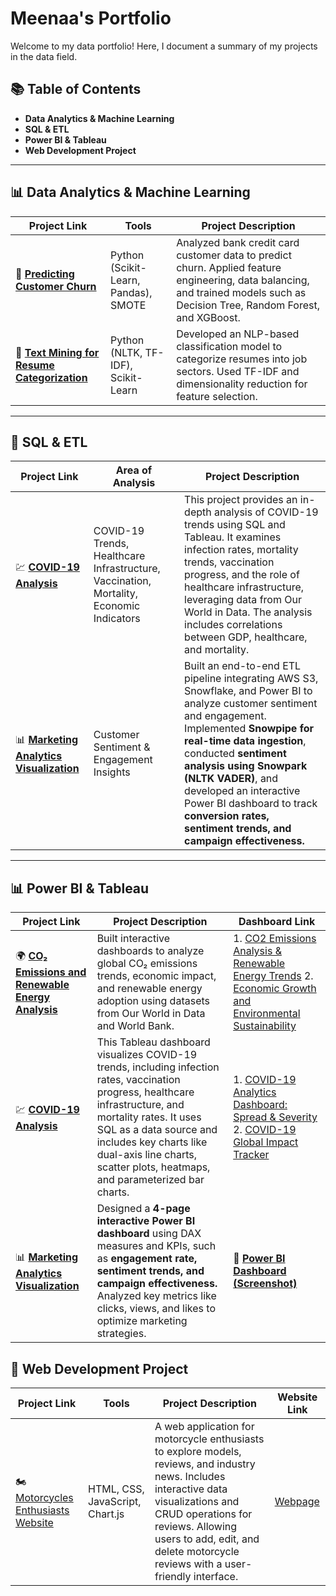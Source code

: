 # Meenaa's Portfolio

Welcome to my data portfolio! Here, I document a summary of my projects in the data field.

## 📚 Table of Contents
- **Data Analytics & Machine Learning**
- **SQL & ETL**
- **Power BI & Tableau**
- **Web Development Project**
---

## 📊 Data Analytics & Machine Learning
| Project Link | Tools | Project Description |
|-------------|----------------|-------------------|
| 🏦 **[Predicting Customer Churn](https://github.com/meenaavalu/Python_Projects/blob/main/Churning%20customers.ipynb)** |  Python (Scikit-Learn, Pandas), SMOTE | Analyzed bank credit card customer data to predict churn. Applied feature engineering, data balancing, and trained models such as Decision Tree, Random Forest, and XGBoost. |
| 📄 **[Text Mining for Resume Categorization](https://github.com/meenaavalu/Python_Projects/blob/main/Resume%20Classification%20Using%20Text%20Mining.ipynb)** | Python (NLTK, TF-IDF), Scikit-Learn | Developed an NLP-based classification model to categorize resumes into job sectors. Used TF-IDF and dimensionality reduction for feature selection. |

---

## 💾 SQL & ETL
| Project Link | Area of Analysis | Project Description |
|-------------|----------------|----------------------|
| 💹 **[COVID-19 Analysis](https://github.com/meenaavalu/COVID-19-Data-Analysis-Visualization)** | COVID-19 Trends, Healthcare Infrastructure, Vaccination, Mortality, Economic Indicators | This project provides an in-depth analysis of COVID-19 trends using SQL and Tableau. It examines infection rates, mortality trends, vaccination progress, and the role of healthcare infrastructure, leveraging data from Our World in Data. The analysis includes correlations between GDP, healthcare, and mortality.|
| 📊 **[Marketing Analytics Visualization](https://github.com/meenaavalu/MarketingAnalytics-)** | Customer Sentiment & Engagement Insights | Built an end-to-end ETL pipeline integrating AWS S3, Snowflake, and Power BI to analyze customer sentiment and engagement. Implemented **Snowpipe for real-time data ingestion**, conducted **sentiment analysis using Snowpark (NLTK VADER)**, and developed an interactive Power BI dashboard to track **conversion rates, sentiment trends, and campaign effectiveness.** |
---

## 📊 Power BI & Tableau
| Project Link | Project Description | Dashboard Link |
|-------------|----------------------|------------------------------|
| 🌍 **[CO₂ Emissions and Renewable Energy Analysis](https://github.com/meenaavalu/THE-DYNAMICS-OF-GLOBAL-CO-EMISSIONS)** |Built interactive dashboards to analyze global CO₂ emissions trends, economic impact, and renewable energy adoption using datasets from Our World in Data and World Bank. | 1. [CO2 Emissions Analysis & Renewable Energy Trends](https://public.tableau.com/app/profile/meenaa.raviselvam/viz/CO2EmissionsAnalysis_final/CO2EmissionsAnalysisRenewableEnergyTrends) 2. [Economic Growth and Environmental Sustainability](https://public.tableau.com/app/profile/meenaa.raviselvam/viz/CO2EmissionsAnalysis_final/EconomicGrowthandEnvironmentalSustainability) |
| 💹 **[COVID-19 Analysis](https://github.com/meenaavalu/COVID-19-Data-Analysis-Visualization)** | This Tableau dashboard visualizes COVID-19 trends, including infection rates, vaccination progress, healthcare infrastructure, and mortality rates. It uses SQL as a data source and includes key charts like dual-axis line charts, scatter plots, heatmaps, and parameterized bar charts. | 1. [COVID-19 Analytics Dashboard: Spread & Severity](https://public.tableau.com/app/profile/meenaa.raviselvam/viz/Covid_EDA_17415467240330/COVID-19AnalyticsDashboardSpreadSeverity) 2.  [COVID-19 Global Impact Tracker](https://public.tableau.com/app/profile/meenaa.raviselvam/viz/Covid_EDA_17415467240330/COVID-19GlobalImpactTracker?publish=yes) |
| 📊 **[Marketing Analytics Visualization](https://github.com/meenaavalu/MarketingAnalytics-)** | Designed a **4-page interactive Power BI dashboard** using DAX measures and KPIs, such as **engagement rate, sentiment trends, and campaign effectiveness.** Analyzed key metrics like clicks, views, and likes to optimize marketing strategies. | 🔗 **[Power BI Dashboard (Screenshot)](YOUR_POWER_BI_DASHBOARD_LINK)** |

## 🚀 Web Development Project  

| Project Link | Tools | Project Description | Website Link |
|-------------|-------|---------------------|-------------|  
| 🏍 [Motorcycles Enthusiasts Website](https://github.com/meenaavalu/Webpage_Creation/blob/main/README.md) | HTML, CSS, JavaScript, Chart.js | A web application for motorcycle enthusiasts to explore models, reviews, and industry news. Includes interactive data visualizations and CRUD operations for reviews. Allowing users to add, edit, and delete motorcycle reviews with a user-friendly interface. |  [Webpage](http://myweb.usf.edu/~meenaaraviselvam/index.html)

